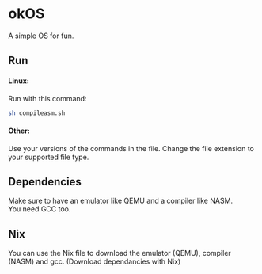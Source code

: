 # okOS
A simple OS for fun.
## Run
#### Linux:
Run with this command:
```sh
sh compileasm.sh
```
#### Other:
Use your versions of the commands in the file. Change the file extension to your supported file type.
## Dependencies
Make sure to have an emulator like QEMU and a compiler like NASM.\
You need GCC too.
## Nix
You can use the Nix file to download the emulator (QEMU), compiler (NASM) and gcc. (Download dependancies with Nix)